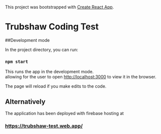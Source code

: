 
This project was bootstrapped with [Create React App](https://github.com/facebook/create-react-app).

# Trubshaw Coding Test

##Development mode

In the project directory, you can run:

### `npm start`

This runs the app in the development mode.\
allowing for the user to open [http://localhost:3000](http://localhost:3000) to view it in the browser.

The page will reload if you make edits to the code.

## Alternatively

The application has been deployed with firebase hosting at 

### https://trubshaw-test.web.app/

